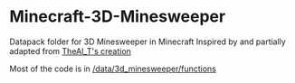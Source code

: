 # Minecraft-3D-Minesweeper
Datapack folder for 3D Minesweeper in Minecraft
Inspired by and partially adapted from [TheAl_T's creation](https://www.planetminecraft.com/project/3d-minesweeper-in-minecraft-3298593/)

Most of the code is in [/data/3d_minesweeper/functions](/data/3d_minesweeper/functions)
